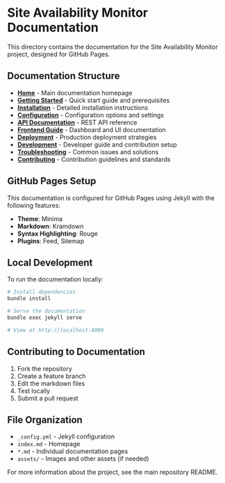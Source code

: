 # Site Availability Monitor Documentation

This directory contains the documentation for the Site Availability Monitor project, designed for GitHub Pages.

## Documentation Structure

- **[Home](index.md)** - Main documentation homepage
- **[Getting Started](getting-started.md)** - Quick start guide and prerequisites
- **[Installation](installation.md)** - Detailed installation instructions
- **[Configuration](configuration.md)** - Configuration options and settings
- **[API Documentation](api.md)** - REST API reference
- **[Frontend Guide](frontend.md)** - Dashboard and UI documentation
- **[Deployment](deployment.md)** - Production deployment strategies
- **[Development](development.md)** - Developer guide and contribution setup
- **[Troubleshooting](troubleshooting.md)** - Common issues and solutions
- **[Contributing](contributing.md)** - Contribution guidelines and standards

## GitHub Pages Setup

This documentation is configured for GitHub Pages using Jekyll with the following features:

- **Theme**: Minima
- **Markdown**: Kramdown
- **Syntax Highlighting**: Rouge
- **Plugins**: Feed, Sitemap

## Local Development

To run the documentation locally:

```bash
# Install dependencies
bundle install

# Serve the documentation
bundle exec jekyll serve

# View at http://localhost:4000
```

## Contributing to Documentation

1. Fork the repository
2. Create a feature branch
3. Edit the markdown files
4. Test locally
5. Submit a pull request

## File Organization

- `_config.yml` - Jekyll configuration
- `index.md` - Homepage
- `*.md` - Individual documentation pages
- `assets/` - Images and other assets (if needed)

For more information about the project, see the main repository README.

